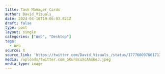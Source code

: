 ```yaml
---
title: Task Manager Cards
author: David_Visuals_
date: 2024-04-18T19:06:03.821Z
draft: false
type: post
layout: single
categories: ["Web", "Desktop"]
tags:
  - Web
source: X
source_link: 'https://twitter.com/David_Visuals_/status/1777660976617132264'
media: /uploads/twitter.com_GKuFBcuXcAAskeJ.jpeg
media_type: image
---
```


